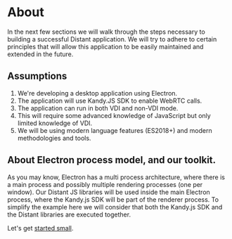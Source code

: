 # About

In the next few sections we will walk through the steps necessary to building a successful Distant application. We will try to adhere to certain principles that will allow this application to be easily maintained and extended in the future.

## Assumptions

1. We're developing a desktop application using Electron.
1. The application will use Kandy.JS SDK to enable WebRTC calls.
1. The application can run in both VDI and non-VDI mode.
1. This will require some advanced knowledge of JavaScript but only limited knowledge of VDI.
1. We will be using modern language features (ES2018+) and modern methodologies and tools.

## About Electron process model, and our toolkit.

 As you may know, Electron has a multi process architecture, where there is a main process and possibly multiple rendering processes (one per window). Our Distant JS libraries will be used inside the main Electron process, where the Kandy.js SDK will be part of the renderer process. To simplify the example here we will consider that both the Kandy.js SDK and the Distant libraries are executed together.

Let's get [started small](./starting-small.md).
